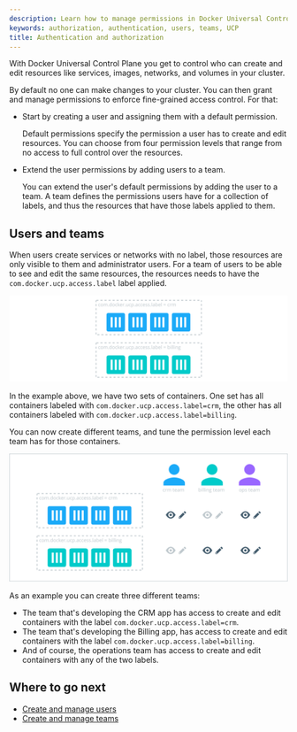 ```yaml
---
description: Learn how to manage permissions in Docker Universal Control Plane.
keywords: authorization, authentication, users, teams, UCP
title: Authentication and authorization
---
```


With Docker Universal Control Plane you get to control who can create and edit
resources like services, images, networks, and volumes in your cluster.

By default no one can make changes to your cluster. You can then grant and
manage permissions to enforce fine-grained access control. For that:

* Start by creating a user and assigning them with a default permission.

    Default permissions specify the permission a user has to create and edit
    resources. You can choose from four permission levels that range from
    no access to full control over the resources.

* Extend the user permissions by adding users to a team.

    You can extend the user's default permissions by adding the user to a team.
    A team defines the permissions users have for a collection of labels, and
    thus the resources that have those labels applied to them.

## Users and teams

When users create services or networks with no label, those resources are only
visible to them and administrator users.
For a team of users to be able to see and edit the same resources, the
resources needs to have the `com.docker.ucp.access.label` label applied.

![](../../images/secure-your-infrastructure-1.svg)

In the example above, we have two sets of containers. One set has all containers
labeled with `com.docker.ucp.access.label=crm`, the other has all containers
labeled with `com.docker.ucp.access.label=billing`.

You can now create different teams, and tune the permission level each
team has for those containers.

![](../../images/secure-your-infrastructure-2.svg)

As an example you can create three different teams:

* The team that's developing the CRM app has access to create and edit
containers with the label `com.docker.ucp.access.label=crm`.
* The team that's developing the Billing app, has access to create and edit
containers with the label `com.docker.ucp.access.label=billing`.
* And of course, the operations team has access to create and edit containers
with any of the two labels.

## Where to go next

* [Create and manage users](create-and-manage-users.md)
* [Create and manage teams](create-and-manage-teams.md)
